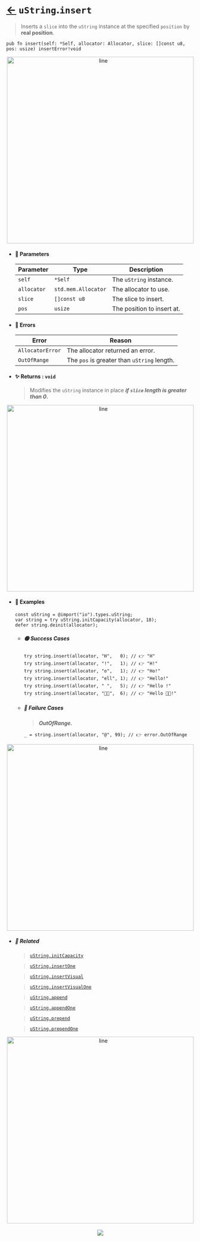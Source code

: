 # [←](../uString.md) `uString`.`insert`

> Inserts a `slice` into the `uString` instance at the specified `position` by **real position**.

```zig
pub fn insert(self: *Self, allocator: Allocator, slice: []const u8, pos: usize) insertError!void
```


<div align="center">
<img src="https://raw.githubusercontent.com/maysara-elshewehy/io-bench/refs/heads/main/dist/img/md/line.png" alt="line" style="width:500px;"/>
</div>

- #### 🧩 Parameters

    | Parameter   | Type                | Description                |
    | ----------- | ------------------- | -------------------------- |
    | `self`      | `*Self`             | The `uString` instance.    |
    | `allocator` | `std.mem.Allocator` | The allocator to use.      |
    | `slice`     | `[]const u8`        | The slice to insert.       |
    | `pos`       | `usize`             | The position to insert at. |

- #### 🚫 Errors

    | Error            | Reason                                         |
    | ---------------- | ---------------------------------------------- |
    | `AllocatorError` | The allocator returned an error.               |
    | `OutOfRange`     | The `pos` is greater than `uString` length.    |

- #### ✨ Returns : `void`

    > Modifies the `uString` instance in place **_if `slice` length is greater than 0_.**

<div align="center">
<img src="https://raw.githubusercontent.com/maysara-elshewehy/io-bench/refs/heads/main/dist/img/md/line.png" alt="line" style="width:500px;"/>
</div>

- #### 🧪 Examples

    ```zig
    const uString = @import("io").types.uString;
    var string = try uString.initCapacity(allocator, 18);
    defer string.deinit(allocator);
    ```

    - ##### 🟢 Success Cases

        ```zig
        try string.insert(allocator, "H",   0); // 👉 "H"
        try string.insert(allocator, "!",   1); // 👉 "H!"
        try string.insert(allocator, "o",   1); // 👉 "Ho!"
        try string.insert(allocator, "ell", 1); // 👉 "Hello!"
        try string.insert(allocator, " ",   5); // 👉 "Hello !"
        try string.insert(allocator, "👨‍🏭",  6); // 👉 "Hello 👨‍🏭!"
        ```

    - ##### 🔴 Failure Cases

        > **_OutOfRange._**

        ```zig
        _ = string.insert(allocator, "@", 99); // 👉 error.OutOfRange
        ```

<div align="center">
<img src="https://raw.githubusercontent.com/maysara-elshewehy/io-bench/refs/heads/main/dist/img/md/line.png" alt="line" style="width:500px;"/>
</div>

- ##### 🔗 Related

  > [`uString.initCapacity`](./initCapacity.md)

  > [`uString.insertOne`](./insertOne.md)

  > [`uString.insertVisual`](./insertVisual.md)

  > [`uString.insertVisualOne`](./insertVisualOne.md)

  > [`uString.append`](./append.md)

  > [`uString.appendOne`](./appendOne.md)

  > [`uString.prepend`](./prepend.md)

  > [`uString.prependOne`](./prependOne.md)

<div align="center">
<img src="https://raw.githubusercontent.com/maysara-elshewehy/io-bench/refs/heads/main/dist/img/md/line.png" alt="line" style="width:500px;"/>
</div>

<div align="center"><br>
<a href="https://github.com/maysara-elshewehy"> <img src="https://img.shields.io/badge/Made with ❤️ by-Maysara-orange"/> </a>
</div>